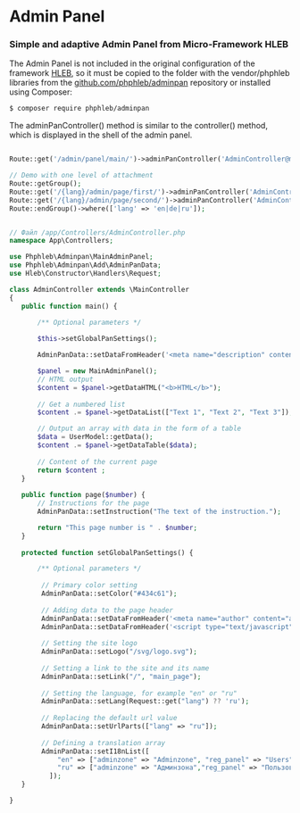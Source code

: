# Admin Panel
### Simple and adaptive Admin Panel from Micro-Framework HLEB

The Admin Panel is not included in the original configuration of the framework [HLEB](https://github.com/phphleb/hleb), so it must be copied to the folder with the vendor/phphleb  libraries from the [github.com/phphleb/adminpan](https://github.com/phphleb/adminpan)  repository or installed using Composer:

```html
$ composer require phphleb/adminpan
```


The adminPanController() method is similar to the controller() method, which is displayed in the shell of the admin panel.

```php

Route::get('/admin/panel/main/')->adminPanController('AdminController@main', 'adminzone');

```

```php
// Demo with one level of attachment
Route::getGroup();
Route::get('/{lang}/admin/page/first/')->adminPanController('AdminController@page', ['Level 1' ,'Page 1'], [1]);
Route::get('/{lang}/admin/page/second/')->adminPanController('AdminController@page', ['Level 1' ,'Page 2'], [2]);
Route::endGroup()->where(['lang' => 'en|de|ru']);

```

```php

// Файл /app/Controllers/AdminController.php
namespace App\Controllers;

use Phphleb\Adminpan\MainAdminPanel;
use Phphleb\Adminpan\Add\AdminPanData;
use Hleb\Constructor\Handlers\Request;

class AdminController extends \MainController
{
   public function main() {
     
       /** Optional parameters */

       $this->setGlobalPanSettings();

       AdminPanData::setDataFromHeader('<meta name="description" content="Page description">');

       $panel = new MainAdminPanel();
       // HTML output
       $content = $panel->getDataHTML("<b>HTML</b>");
   
       // Get a numbered list
       $content .= $panel->getDataList(["Text 1", "Text 2", "Text 3"]);

       // Output an array with data in the form of a table
       $data = UserModel::getData();
       $content .= $panel->getDataTable($data);
     
       // Content of the current page
       return $content ;
   }
   
   public function page($number) {
       // Instructions for the page
       AdminPanData::setInstruction("The text of the instruction.");

       return "This page number is " . $number;
   }
 
   protected function setGlobalPanSettings() {

       /** Optional parameters */
     
        // Primary color setting
        AdminPanData::setColor("#434c61");
     
        // Adding data to the page header
        AdminPanData::setDataFromHeader('<meta name="author" content="admin">');
        AdminPanData::setDataFromHeader('<script type="text/javascript" src="/js/main.js"></script>');
     
        // Setting the site logo
        AdminPanData::setLogo("/svg/logo.svg");
     
        // Setting a link to the site and its name
        AdminPanData::setLink("/", "main_page");
        
        // Setting the language, for example "en" or "ru"
        AdminPanData::setLang(Request::get("lang") ?? 'ru');
        
        // Replacing the default url value
        AdminPanData::setUrlParts(["lang" => "ru"]);
     
        // Defining a translation array
        AdminPanData::setI18nList([
            "en" => ["adminzone" => "Adminzone", "reg_panel" => "Users", "settings_panel" => "Settings", "main_page" => "Main Page"],
            "ru" => ["adminzone" => "Админзона","reg_panel" => "Пользователи", "settings_panel" => "Параметры", "main_page" => "Главная страница"],
          ]); 
   }

}

```
